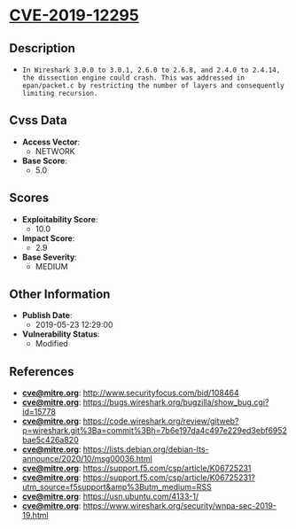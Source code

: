 
# [CVE-2019-12295](https://cve.mitre.org/cgi-bin/cvename.cgi?name=CVE-2019-12295)

## Description

- `In Wireshark 3.0.0 to 3.0.1, 2.6.0 to 2.6.8, and 2.4.0 to 2.4.14, the dissection engine could crash. This was addressed in epan/packet.c by restricting the number of layers and consequently limiting recursion.`

## Cvss Data

- **Access Vector**:
  - NETWORK
- **Base Score**:
  - 5.0

## Scores

- **Exploitability Score**:
  - 10.0
- **Impact Score**:
  - 2.9
- **Base Severity**:
  - MEDIUM

## Other Information

- **Publish Date**:
  - 2019-05-23 12:29:00
- **Vulnerability Status**:
  - Modified

## References

- **cve@mitre.org**: http://www.securityfocus.com/bid/108464
- **cve@mitre.org**: https://bugs.wireshark.org/bugzilla/show_bug.cgi?id=15778
- **cve@mitre.org**: https://code.wireshark.org/review/gitweb?p=wireshark.git%3Ba=commit%3Bh=7b6e197da4c497e229ed3ebf6952bae5c426a820
- **cve@mitre.org**: https://lists.debian.org/debian-lts-announce/2020/10/msg00036.html
- **cve@mitre.org**: https://support.f5.com/csp/article/K06725231
- **cve@mitre.org**: https://support.f5.com/csp/article/K06725231?utm_source=f5support&amp%3Butm_medium=RSS
- **cve@mitre.org**: https://usn.ubuntu.com/4133-1/
- **cve@mitre.org**: https://www.wireshark.org/security/wnpa-sec-2019-19.html
